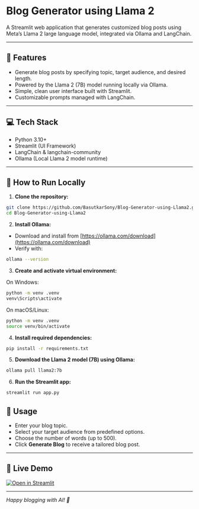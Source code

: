 # Blog Generator using Llama 2

A Streamlit web application that generates customized blog posts using Meta’s Llama 2 large language model, integrated via Ollama and LangChain.

---

## 🚀 Features

- Generate blog posts by specifying topic, target audience, and desired length.
- Powered by the Llama 2 (7B) model running locally via Ollama.
- Simple, clean user interface built with Streamlit.
- Customizable prompts managed with LangChain.

---

## 💻 Tech Stack

- Python 3.10+
- Streamlit (UI Framework)
- LangChain & langchain-community 
- Ollama (Local Llama 2 model runtime)

---

## 🔧 How to Run Locally

1. **Clone the repository:**
```bash
git clone https://github.com/BasutkarSony/Blog-Generator-using-Llama2.git
cd Blog-Generator-using-Llama2
```

2. **Install Ollama:**

- Download and install from [https://ollama.com/download](https://ollama.com/download)
- Verify with:

```bash
ollama --version
```

3. **Create and activate virtual environment:**

On Windows:
```bash
python -m venv .venv
venv\Scripts\activate
```

On macOS/Linux:
```bash
python -m venv .venv
source venv/bin/activate
```

4. **Install required dependencies:**

```bash
pip install -r requirements.txt
```

5. **Download the Llama 2 model (7B) using Ollama:**

```bash
ollama pull llama2:7b
``` 

6. **Run the Streamlit app:**
```bash
streamlit run app.py
```
## 📝 Usage

- Enter your blog topic.
- Select your target audience from predefined options.
- Choose the number of words (up to 500).
- Click **Generate Blog** to receive a tailored blog post.

---

## 🚀 Live Demo

[![Open in Streamlit](https://static.streamlit.io/badges/streamlit_badge_black_white.svg)](https://blog-generator-using-llama2.streamlit.app/)

---
*Happy blogging with AI! 🤖*

